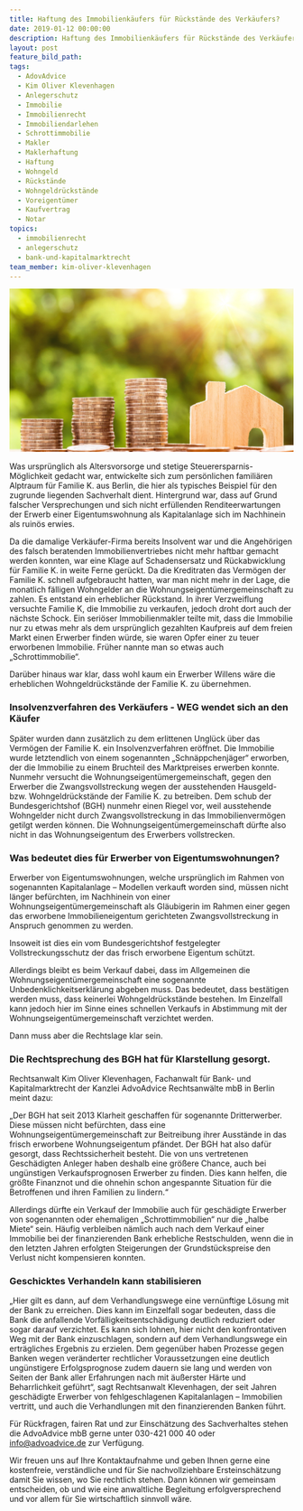 ```yaml
---
title: Haftung des Immobilienkäufers für Rückstände des Verkäufers?
date: 2019-01-12 00:00:00
description: Haftung des Immobilienkäufers für Rückstände des Verkäufers
layout: post
feature_bild_path:
tags:
  - AdovAdvice
  - Kim Oliver Klevenhagen
  - Anlegerschutz
  - Immobilie
  - Immobilienrecht
  - Immobiliendarlehen
  - Schrottimmobilie
  - Makler
  - Maklerhaftung
  - Haftung
  - Wohngeld
  - Rückstände
  - Wohngeldrückstände
  - Voreigentümer
  - Kaufvertrag
  - Notar
topics:
  - immobilienrecht
  - anlegerschutz
  - bank-und-kapitalmarktrecht
team_member: kim-oliver-klevenhagen
---
```


![](/uploads/money-2724245-1920-1.jpg)

Was urspr&uuml;nglich als Altersvorsorge und stetige Steuerersparnis-M&ouml;glichkeit gedacht war, entwickelte sich zum pers&ouml;nlichen famili&auml;ren Alptraum f&uuml;r Familie K. aus Berlin, die hier als typisches Beispiel f&uuml;r den zugrunde liegenden Sachverhalt dient. Hintergrund war, dass auf Grund falscher Versprechungen und sich nicht erf&uuml;llenden Renditeerwartungen der Erwerb einer Eigentumswohnung als Kapitalanlage sich im Nachhinein als ruin&ouml;s erwies.

Da die damalige Verk&auml;ufer-Firma bereits Insolvent war und die Angeh&ouml;rigen des falsch beratenden Immobilienvertriebes nicht mehr haftbar gemacht werden konnten, war eine Klage auf Schadensersatz und R&uuml;ckabwicklung f&uuml;r Familie K. in weite Ferne ger&uuml;ckt. Da die Kreditraten das Verm&ouml;gen der Familie K. schnell aufgebraucht hatten, war man nicht mehr in der Lage, die monatlich f&auml;lligen Wohngelder an die Wohnungseigent&uuml;mergemeinschaft zu zahlen. Es entstand ein erheblicher R&uuml;ckstand. In ihrer Verzweiflung versuchte Familie K, die Immobilie zu verkaufen, jedoch droht dort auch der n&auml;chste Schock. Ein seri&ouml;ser Immobilienmakler teilte mit, dass die Immobilie nur zu etwas mehr als dem urspr&uuml;nglich gezahlten Kaufpreis auf dem freien Markt einen Erwerber finden w&uuml;rde, sie waren Opfer einer zu teuer erworbenen Immobilie. Fr&uuml;her nannte man so etwas auch „Schrottimmobilie“.

Dar&uuml;ber hinaus war klar, dass wohl kaum ein Erwerber Willens w&auml;re die erheblichen Wohngeldr&uuml;ckst&auml;nde der Familie K. zu &uuml;bernehmen.

### Insolvenzverfahren des Verk&auml;ufers - WEG wendet sich an den K&auml;ufer

Sp&auml;ter wurden dann zus&auml;tzlich zu dem erlittenen Ungl&uuml;ck &uuml;ber das Verm&ouml;gen der Familie K. ein Insolvenzverfahren er&ouml;ffnet. Die Immobilie wurde letztendlich von einem sogenannten „Schn&auml;ppchenj&auml;ger“ erworben, der die Immobilie zu einem Bruchteil des Marktpreises erwerben konnte. Nunmehr versucht die Wohnungseigent&uuml;mergemeinschaft, gegen den Erwerber die Zwangsvollstreckung wegen der ausstehenden Hausgeld- bzw. Wohngeldr&uuml;ckst&auml;nde der Familie K. zu betreiben. Dem schub der Bundesgerichtshof (BGH) nunmehr einen Riegel vor, weil ausstehende Wohngelder nicht durch Zwangsvollstreckung in das Immobilienverm&ouml;gen getilgt werden k&ouml;nnen. Die Wohnungseigent&uuml;mergemeinschaft d&uuml;rfte also nicht in das Wohnungseigentum des Erwerbers vollstrecken.

### Was bedeutet dies f&uuml;r Erwerber von Eigentumswohnungen?

Erwerber von Eigentumswohnungen, welche urspr&uuml;nglich im Rahmen von sogenannten Kapitalanlage – Modellen verkauft worden sind, m&uuml;ssen nicht l&auml;nger bef&uuml;rchten, im Nachhinein von einer Wohnungseigent&uuml;mergemeinschaft als Gl&auml;ubigerin im Rahmen einer gegen das erworbene Immobilieneigentum gerichteten Zwangsvollstreckung in Anspruch genommen zu werden.

Insoweit ist dies ein vom Bundesgerichtshof festgelegter Vollstreckungsschutz der das frisch erworbene Eigentum sch&uuml;tzt.

Allerdings bleibt es beim Verkauf dabei, dass im Allgemeinen die Wohnungseigent&uuml;mergemeinschaft eine sogenannte Unbedenklichkeitserkl&auml;rung abgeben muss. Das bedeutet, dass best&auml;tigen werden muss, dass keinerlei Wohngeldr&uuml;ckst&auml;nde bestehen. Im Einzelfall kann jedoch hier im Sinne eines schnellen Verkaufs in Abstimmung mit der Wohnungseigent&uuml;mergemeinschaft verzichtet werden.

Dann muss aber die Rechtslage klar sein.

### Die Rechtsprechung des BGH hat f&uuml;r Klarstellung gesorgt.

Rechtsanwalt Kim Oliver Klevenhagen, Fachanwalt f&uuml;r Bank- und Kapitalmarktrecht der Kanzlei AdvoAdvice Rechtsanw&auml;lte mbB in Berlin meint dazu:

„Der BGH hat seit 2013 Klarheit geschaffen f&uuml;r sogenannte Dritterwerber. Diese m&uuml;ssen nicht bef&uuml;rchten, dass eine Wohnungseigent&uuml;mergemeinschaft zur Beitreibung ihrer Ausst&auml;nde in das frisch erworbene Wohnungseigentum pf&auml;ndet. Der BGH hat also daf&uuml;r gesorgt, dass Rechtssicherheit besteht. Die von uns vertretenen Gesch&auml;digten Anleger haben deshalb eine gr&ouml;&szlig;ere Chance, auch bei ung&uuml;nstigen Verkaufsprognosen Erwerber zu finden. Dies kann helfen, die gr&ouml;&szlig;te Finanznot und die ohnehin schon angespannte Situation f&uuml;r die Betroffenen und ihren Familien zu lindern.“

Allerdings d&uuml;rfte ein Verkauf der Immobilie auch f&uuml;r gesch&auml;digte Erwerber von sogenannten oder ehemaligen „Schrottimmobilien“ nur die „halbe Miete“ sein. H&auml;ufig verbleiben n&auml;mlich auch nach dem Verkauf einer Immobilie bei der finanzierenden Bank erhebliche Restschulden, wenn die in den letzten Jahren erfolgten Steigerungen der Grundst&uuml;ckspreise den Verlust nicht kompensieren konnten.

### Geschicktes Verhandeln kann stabilisieren

„Hier gilt es dann, auf dem Verhandlungswege eine vern&uuml;nftige L&ouml;sung mit der Bank zu erreichen. Dies kann im Einzelfall sogar bedeuten, dass die Bank die anfallende Vorf&auml;lligkeitsentsch&auml;digung deutlich reduziert oder sogar darauf verzichtet. Es kann sich lohnen, hier nicht den konfrontativen Weg mit der Bank einzuschlagen, sondern auf dem Verhandlungswege ein ertr&auml;gliches Ergebnis zu erzielen. Dem gegen&uuml;ber haben Prozesse gegen Banken wegen ver&auml;nderter rechtlicher Voraussetzungen eine deutlich ung&uuml;nstigere Erfolgsprognose zudem dauern sie lang und werden von Seiten der Bank aller Erfahrungen nach mit &auml;u&szlig;erster H&auml;rte und Beharrlichkeit gef&uuml;hrt“, sagt Rechtsanwalt Klevenhagen, der seit Jahren gesch&auml;digte Erwerber von fehlgeschlagenen Kapitalanlagen – Immobilien vertritt, und auch die Verhandlungen mit den finanzierenden Banken f&uuml;hrt.

F&uuml;r R&uuml;ckfragen, fairen Rat und zur Einsch&auml;tzung des Sachverhaltes stehen die AdvoAdvice mbB gerne unter 030-421 000 40 oder info@advoadvice.de zur Verf&uuml;gung.

Wir freuen uns auf Ihre Kontaktaufnahme und geben Ihnen gerne eine kostenfreie, verst&auml;ndliche und f&uuml;r Sie nachvollziehbare Ersteinsch&auml;tzung damit Sie wissen, wo Sie rechtlich stehen. Dann k&ouml;nnen wir gemeinsam entscheiden, ob und wie eine anwaltliche Begleitung erfolgversprechend und vor allem f&uuml;r Sie wirtschaftlich sinnvoll w&auml;re.